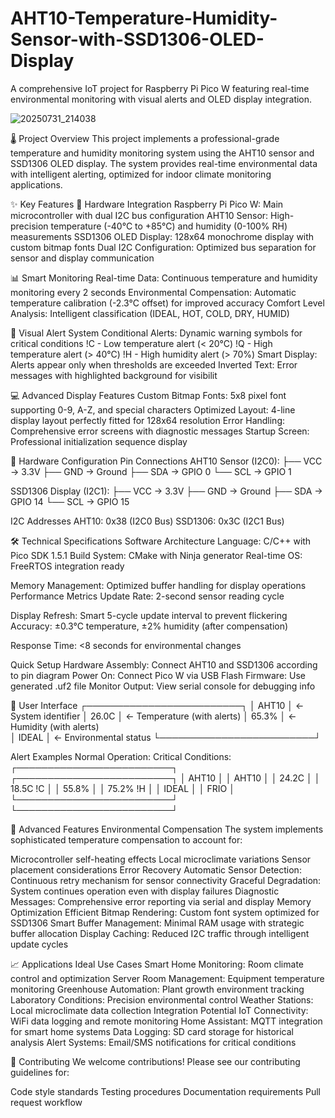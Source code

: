 # AHT10-Temperature-Humidity-Sensor-with-SSD1306-OLED-Display
A comprehensive IoT project for Raspberry Pi Pico W featuring real-time environmental monitoring with visual alerts and OLED display integration.

![20250731_214038](https://github.com/user-attachments/assets/71f7e02b-71ed-4c0a-95e5-abefe4d2e903)


🌡️ Project Overview
This project implements a professional-grade temperature and humidity monitoring system using the AHT10 sensor and SSD1306 OLED display. The system provides real-time environmental data with intelligent alerting, optimized for indoor climate monitoring applications.

✨ Key Features
🔧 Hardware Integration
Raspberry Pi Pico W: Main microcontroller with dual I2C bus configuration
AHT10 Sensor: High-precision temperature (-40°C to +85°C) and humidity (0-100% RH) measurements
SSD1306 OLED Display: 128x64 monochrome display with custom bitmap fonts
Dual I2C Configuration: Optimized bus separation for sensor and display communication

📊 Smart Monitoring
Real-time Data: Continuous temperature and humidity monitoring every 2 seconds
Environmental Compensation: Automatic temperature calibration (-2.3°C offset) for improved accuracy
Comfort Level Analysis: Intelligent classification (IDEAL, HOT, COLD, DRY, HUMID)

🚨 Visual Alert System
Conditional Alerts: Dynamic warning symbols for critical conditions
!C - Low temperature alert (< 20°C)
!Q - High temperature alert (> 40°C)
!H - High humidity alert (> 70%)
Smart Display: Alerts appear only when thresholds are exceeded
Inverted Text: Error messages with highlighted background for visibilit

💻 Advanced Display Features
Custom Bitmap Fonts: 5x8 pixel font supporting 0-9, A-Z, and special characters
Optimized Layout: 4-line display layout perfectly fitted for 128x64 resolution
Error Handling: Comprehensive error screens with diagnostic messages
Startup Screen: Professional initialization sequence display

🔌 Hardware Configuration
Pin Connections
AHT10 Sensor (I2C0):
├── VCC → 3.3V
├── GND → Ground
├── SDA → GPIO 0
└── SCL → GPIO 1

SSD1306 Display (I2C1):
├── VCC → 3.3V
├── GND → Ground
├── SDA → GPIO 14
└── SCL → GPIO 15

I2C Addresses
AHT10: 0x38 (I2C0 Bus)
SSD1306: 0x3C (I2C1 Bus)

🛠️ Technical Specifications
Software Architecture
Language: C/C++ with Pico SDK 1.5.1
Build System: CMake with Ninja generator
Real-time OS: FreeRTOS integration ready

Memory Management: Optimized buffer handling for display operations
Performance Metrics
Update Rate: 2-second sensor reading cycle

Display Refresh: Smart 5-cycle update interval to prevent flickering
Accuracy: ±0.3°C temperature, ±2% humidity (after compensation)

Response Time: <8 seconds for environmental changes

Quick Setup
Hardware Assembly: Connect AHT10 and SSD1306 according to pin diagram
Power On: Connect Pico W via USB
Flash Firmware: Use generated .uf2 file
Monitor Output: View serial console for debugging info

📱 User Interface
┌─────────────────────────┐
│ AHT10                   │ ← System identifier
│ 26.0C                   │ ← Temperature (with alerts)
│ 65.3%                   │ ← Humidity (with alerts)  
│ IDEAL                   │ ← Environmental status
└─────────────────────────┘

Alert Examples
Normal Operation:        Critical Conditions:
┌─────────────────────────┐ ┌─────────────────────────┐
│ AHT10                   │ │ AHT10                   │
│ 24.2C                   │ │ 18.5C  !C               │
│ 55.8%                   │ │ 75.2%  !H               │
│ IDEAL                   │ │ FRIO                    │
└─────────────────────────┘ └─────────────────────────┘

🔬 Advanced Features
Environmental Compensation
The system implements sophisticated temperature compensation to account for:

Microcontroller self-heating effects
Local microclimate variations
Sensor placement considerations
Error Recovery
Automatic Sensor Detection: Continuous retry mechanism for sensor connectivity
Graceful Degradation: System continues operation even with display failures
Diagnostic Messages: Comprehensive error reporting via serial and display
Memory Optimization
Efficient Bitmap Rendering: Custom font system optimized for SSD1306
Smart Buffer Management: Minimal RAM usage with strategic buffer allocation
Display Caching: Reduced I2C traffic through intelligent update cycles

📈 Applications
Ideal Use Cases
Smart Home Monitoring: Room climate control and optimization
Server Room Management: Equipment temperature monitoring
Greenhouse Automation: Plant growth environment tracking
Laboratory Conditions: Precision environmental control
Weather Stations: Local microclimate data collection
Integration Potential
IoT Connectivity: WiFi data logging and remote monitoring
Home Assistant: MQTT integration for smart home systems
Data Logging: SD card storage for historical analysis
Alert Systems: Email/SMS notifications for critical conditions

🤝 Contributing
We welcome contributions! Please see our contributing guidelines for:

Code style standards
Testing procedures
Documentation requirements
Pull request workflow

